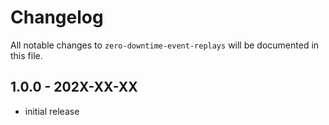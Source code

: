 # Changelog

All notable changes to `zero-downtime-event-replays` will be documented in this file.

## 1.0.0 - 202X-XX-XX

- initial release
